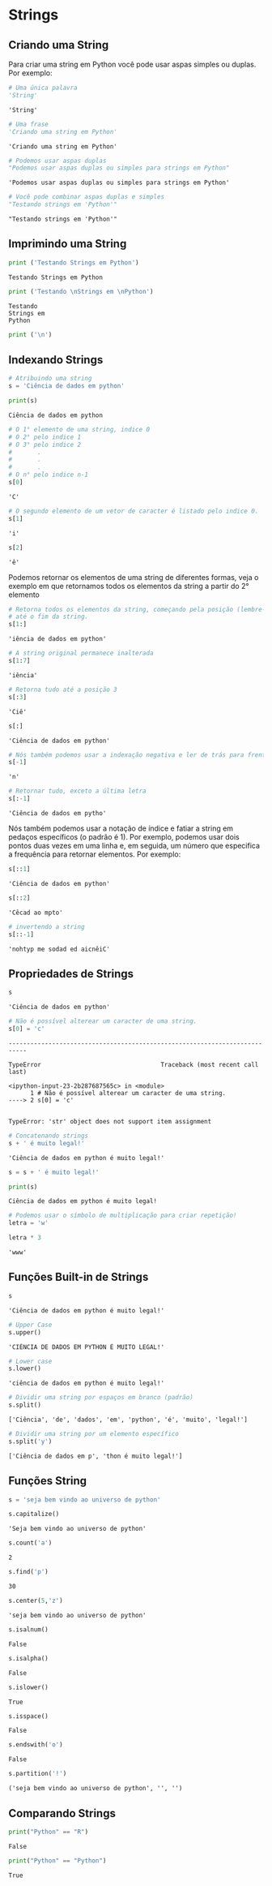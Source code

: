 # Strings

## Criando uma String
Para criar uma string em Python você pode usar aspas simples ou duplas. Por exemplo:


```python
# Uma única palavra
'String'
```




    'String'




```python
# Uma frase
'Criando uma string em Python'
```




    'Criando uma string em Python'




```python
# Podemos usar aspas duplas
"Podemos usar aspas duplas ou simples para strings em Python"
```




    'Podemos usar aspas duplas ou simples para strings em Python'




```python
# Você pode combinar aspas duplas e simples
"Testando strings em 'Python'"
```




    "Testando strings em 'Python'"



## Imprimindo uma String


```python
print ('Testando Strings em Python')
```

    Testando Strings em Python
    


```python
print ('Testando \nStrings em \nPython')
```

    Testando 
    Strings em 
    Python
    


```python
print ('\n')
```

    
    
    

## Indexando Strings


```python
# Atribuindo uma string
s = 'Ciência de dados em python'
```


```python
print(s)
```

    Ciência de dados em python
    


```python
# O 1° elemento de uma string, indice 0
# O 2° pelo indice 1
# O 3° pelo indice 2
#       .
#       .
#       .
# O n° pelo indice n-1
s[0]
```




    'C'




```python
# O segundo elemento de um vetor de caracter é listado pelo indice 0. 
s[1]
```




    'i'




```python
s[2]
```




    'ê'



Podemos retornar os elementos de uma string de diferentes formas, veja o exemplo em que retornamos todos os elementos da string a partir do 2° elemento


```python
# Retorna todos os elementos da string, começando pela posição (lembre-se que Python começa a indexação pela posição 0),
# até o fim da string.
s[1:]
```




    'iência de dados em python'




```python
# A string original permanece inalterada
s[1:7]
```




    'iência'




```python
# Retorna tudo até a posição 3
s[:3]
```




    'Ciê'




```python
s[:]
```




    'Ciência de dados em python'




```python
# Nós também podemos usar a indexação negativa e ler de trás para frente.
s[-1]
```




    'n'




```python
# Retornar tudo, exceto a última letra
s[:-1]
```




    'Ciência de dados em pytho'



Nós também podemos usar a notação de índice e fatiar a string em pedaços específicos (o padrão é 1). Por exemplo, podemos usar dois pontos duas vezes em uma linha e, em seguida, um número que especifica a frequência para retornar elementos. Por exemplo:


```python
s[::1]
```




    'Ciência de dados em python'




```python
s[::2]
```




    'Cêcad ao mpto'




```python
# invertendo a string
s[::-1]
```




    'nohtyp me sodad ed aicnêiC'



## Propriedades de Strings


```python
s
```




    'Ciência de dados em python'




```python
# Não é possível alterear um caracter de uma string.
s[0] = 'c'
```


    ---------------------------------------------------------------------------

    TypeError                                 Traceback (most recent call last)

    <ipython-input-23-2b287687565c> in <module>
          1 # Não é possível alterear um caracter de uma string.
    ----> 2 s[0] = 'c'
    

    TypeError: 'str' object does not support item assignment



```python
# Concatenando strings
s + ' é muito legal!'
```




    'Ciência de dados em python é muito legal!'




```python
s = s + ' é muito legal!'
```


```python
print(s)
```

    Ciência de dados em python é muito legal!
    


```python
# Podemos usar o símbolo de multiplicação para criar repetição!
letra = 'w'
```


```python
letra * 3
```




    'www'



## Funções Built-in de Strings


```python
s
```




    'Ciência de dados em python é muito legal!'




```python
# Upper Case 
s.upper()
```




    'CIÊNCIA DE DADOS EM PYTHON É MUITO LEGAL!'




```python
# Lower case
s.lower()
```




    'ciência de dados em python é muito legal!'




```python
# Dividir uma string por espaços em branco (padrão)
s.split()
```




    ['Ciência', 'de', 'dados', 'em', 'python', 'é', 'muito', 'legal!']




```python
# Dividir uma string por um elemento específico
s.split('y')
```




    ['Ciência de dados em p', 'thon é muito legal!']



## Funções String


```python
s = 'seja bem vindo ao universo de python'
```


```python
s.capitalize()
```




    'Seja bem vindo ao universo de python'




```python
s.count('a')
```




    2




```python
s.find('p')
```




    30




```python
s.center(5,'z')
```




    'seja bem vindo ao universo de python'




```python
s.isalnum()
```




    False




```python
s.isalpha()
```




    False




```python
s.islower()
```




    True




```python
s.isspace()
```




    False




```python
s.endswith('o')
```




    False




```python
s.partition('!')
```




    ('seja bem vindo ao universo de python', '', '')



## Comparando Strings


```python
print("Python" == "R")
```

    False
    


```python
print("Python" == "Python")
```

    True
    
